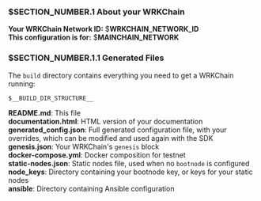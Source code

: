 
### $__SECTION_NUMBER__.1 About your WRKChain

**Your WRKChain Network ID:** $__WRKCHAIN_NETWORK_ID__  
**This configuration is for:** $__MAINCHAIN_NETWORK__

### $__SECTION_NUMBER__.1.1 Generated Files

The `build` directory contains everything you need to get a WRKChain running:

```text
$__BUILD_DIR_STRUCTURE__
```

**README.md**: This file  
**documentation.html**: HTML version of your documentation  
**generated_config.json**: Full generated configuration file, with your overrides, 
which can be modified and used again with the SDK  
**genesis.json**: Your WRKChain's `genesis` block  
**docker-compose.yml**: Docker composition for testnet  
**static-nodes.json**: Static nodes file, used when no `bootnode` is configured  
**node_keys**: Directory containing your bootnode key, or keys for your static nodes  
**ansible**: Directory containing Ansible configuration